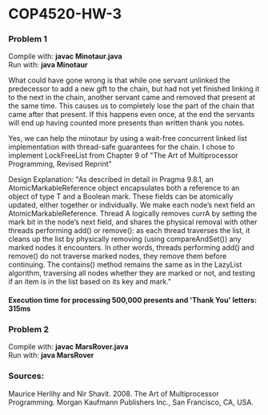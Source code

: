 # COP4520-HW-3

### Problem 1

Compile with: **javac Minotaur.java**  
Run with: **java Minotaur**

What could have gone wrong is that while one servant unlinked the predecessor to add a new gift to the chain, but had not yet finished linking it to the next in the chain, another servant came and removed that present at the same time. This causes us to completely lose the part of the chain that came after that present. If this happens even once, at the end the servants will end up having counted more presents than written thank you notes.

Yes, we can help the minotaur by using a wait-free concurrent linked list implementation with thread-safe guarantees for the chain. I chose to implement LockFreeList from Chapter 9 of "The Art of Multiprocessor Programming, Revised Reprint"

Design Explanation:
"As described in detail in Pragma 9.8.1, an AtomicMarkableReference<T> object encapsulates both a reference to an object of type T and a Boolean mark. These fields can be atomically updated, either together or individually. We make each node’s next field an AtomicMarkableReference<Node>. Thread A logically removes currA by setting the mark bit in the node’s next field, and shares the physical removal with other threads performing add() or remove(): as each thread traverses the list, it cleans up the list by physically removing (using compareAndSet()) any marked nodes it encounters. In other words, threads performing add() and remove() do not traverse marked nodes, they remove them before continuing. The contains() method remains the same as in the LazyList algorithm, traversing all nodes whether they are marked or not, and testing if an item is in the list based on its key and mark."

#### Execution time for processing 500,000 presents and 'Thank You' letters: 315ms

### Problem 2

Compile with: **javac MarsRover.java**  
Run with: **java MarsRover**

### Sources:
Maurice Herlihy and Nir Shavit. 2008. The Art of Multiprocessor Programming. Morgan Kaufmann Publishers Inc., San Francisco, CA, USA.
